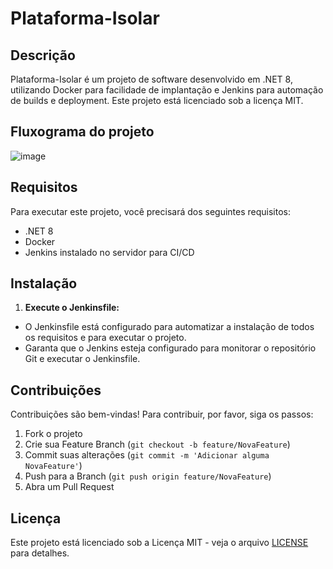 # Plataforma-Isolar

## Descrição
Plataforma-Isolar é um projeto de software desenvolvido em .NET 8, utilizando Docker para facilidade de implantação e Jenkins para automação de builds e deployment. Este projeto está licenciado sob a licença MIT.

## Fluxograma do projeto
![image](https://github.com/gustavosilvani/Plataforma-Isolar/assets/23747845/45b16470-bc7f-46c8-b9ad-a19945ee48d8)

## Requisitos
Para executar este projeto, você precisará dos seguintes requisitos:
- .NET 8
- Docker
- Jenkins instalado no servidor para CI/CD

## Instalação

1. **Execute o Jenkinsfile:**
* O Jenkinsfile está configurado para automatizar a instalação de todos os requisitos e para executar o projeto.
* Garanta que o Jenkins esteja configurado para monitorar o repositório Git e executar o Jenkinsfile.

## Contribuições
Contribuições são bem-vindas! Para contribuir, por favor, siga os passos:
1. Fork o projeto
2. Crie sua Feature Branch (`git checkout -b feature/NovaFeature`)
3. Commit suas alterações (`git commit -m 'Adicionar alguma NovaFeature'`)
4. Push para a Branch (`git push origin feature/NovaFeature`)
5. Abra um Pull Request

## Licença
Este projeto está licenciado sob a Licença MIT - veja o arquivo [LICENSE](LICENSE) para detalhes.
